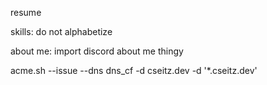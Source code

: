 

resume

skills: do not alphabetize

about me: import discord about me thingy


acme.sh --issue --dns dns_cf -d cseitz.dev -d '*.cseitz.dev'

